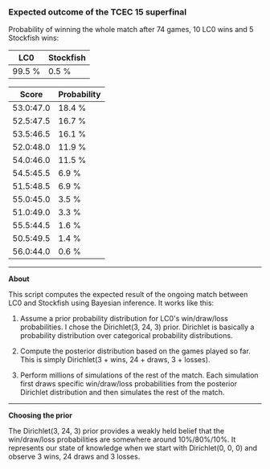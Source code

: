 ### Expected outcome of the TCEC 15 superfinal

Probability of winning the whole match after 74 games, 10 LC0 wins and 5 Stockfish wins:

|LC0|Stockfish|
|---|---|
| 99.5 % | 0.5 % |

| Score | Probability |
|-|-|
| 53.0:47.0 | 18.4 % |
| 52.5:47.5 | 16.7 % |
| 53.5:46.5 | 16.1 % |
| 52.0:48.0 | 11.9 % |
| 54.0:46.0 | 11.5 % |
| 54.5:45.5 | 6.9 % |
| 51.5:48.5 | 6.9 % |
| 55.0:45.0 | 3.5 % |
| 51.0:49.0 | 3.3 % |
| 55.5:44.5 | 1.6 % |
| 50.5:49.5 | 1.4 % |
| 56.0:44.0 | 0.6 % |

---

**About**

This script computes the expected result of the ongoing match between LC0 and Stockfish using Bayesian inference. It works like this:

1. Assume a prior probability distribution for LC0's win/draw/loss probabilities. I chose the Dirichlet(3, 24, 3) prior. Dirichlet is basically a probability distribution over categorical probability distributions.

2. Compute the posterior distribution based on the games played so far. This is simply Dirichlet(3 + wins, 24 + draws, 3 + losses).

3. Perform millions of simulations of the rest of the match. Each simulation first draws specific win/draw/loss probabilities from the posterior Dirichlet distribution and then simulates the rest of the match.

---

**Choosing the prior**

The Dirichlet(3, 24, 3) prior provides a weakly held belief that the win/draw/loss probabilities are somewhere around 10%/80%/10%. It represents our state of knowledge when we start with Dirichlet(0, 0, 0) and observe 3 wins, 24 draws and 3 losses.
